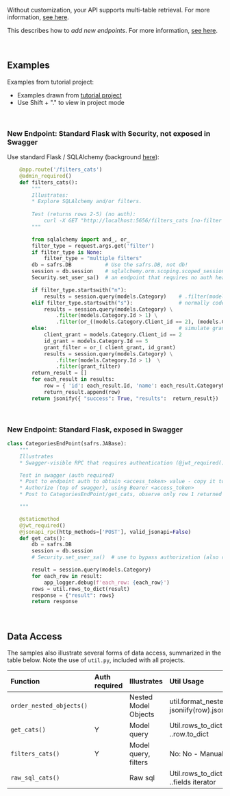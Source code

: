 Without customization, your API supports multi-table retrieval.  For more information, [see here](https://apilogicserver.github.io/Docs/API-Multi-Table).

This describes how to *add new endpoints*.  For more information, [see here](https://apilogicserver.github.io/Docs/API-Customize).

&nbsp;

## Examples      
Examples from tutorial project:
* Examples drawn from [tutorial project](https://github.com/ApiLogicServer/demo/blob/main/api/customize_api.py)
* Use Shift + "." to view in project mode

&nbsp;

### New Endpoint: Standard Flask with Security, not exposed in Swagger

Use standard Flask / SQLAlchemy (background [here](https://docs.sqlalchemy.org/en/20/core/connections.html)):

```python
    @app.route('/filters_cats')
    @admin_required()
    def filters_cats():
        """
        Illustrates:
        * Explore SQLAlchemy and/or filters.
        
        Test (returns rows 2-5) (no auth):
            curl -X GET "http://localhost:5656/filters_cats [no-filter | simple-filter]"
        """

        from sqlalchemy import and_, or_
        filter_type = request.args.get('filter')
        if filter_type is None:
            filter_type = "multiple filters"
        db = safrs.DB           # Use the safrs.DB, not db!
        session = db.session    # sqlalchemy.orm.scoping.scoped_session
        Security.set_user_sa()  # an endpoint that requires no auth header (see also @admin_required)

        if filter_type.startswith("n"):
            results = session.query(models.Category)    # .filter(models.Category.Id > 1)
        elif filter_type.startswith("s"):               # normally coded like this
            results = session.query(models.Category) \
                .filter(models.Category.Id > 1) \
                .filter(or_((models.Category.Client_id == 2), (models.Category.Id == 5)))
        else:                                           # simulate grant logic (multiple filters)
            client_grant = models.Category.Client_id == 2
            id_grant = models.Category.Id == 5
            grant_filter = or_( client_grant, id_grant)
            results = session.query(models.Category) \
                .filter(models.Category.Id > 1)  \
                .filter(grant_filter)
        return_result = []
        for each_result in results:
            row = { 'id': each_result.Id, 'name': each_result.CategoryName}
            return_result.append(row)
        return jsonify({ "success": True, "results":  return_result})
```

&nbsp;

### New Endpoint: Standard Flask, exposed in Swagger

```python
class CategoriesEndPoint(safrs.JABase):
    """
    Illustrates
    * Swagger-visible RPC that requires authentication (@jwt_required()).

    Test in swagger (auth required)
    * Post to endpoint auth to obtain <access_token> value - copy it to clipboard
    * Authorize (top of swagger), using Bearer <access_token>
    * Post to CategoriesEndPoint/get_cats, observe only row 1 returned

    """

    @staticmethod
    @jwt_required()
    @jsonapi_rpc(http_methods=['POST'], valid_jsonapi=False)
    def get_cats():
        db = safrs.DB
        session = db.session
        # Security.set_user_sa()  # use to bypass authorization (also requires @admin_required)

        result = session.query(models.Category)
        for each_row in result:
            app_logger.debug(f'each_row: {each_row}')
        rows = util.rows_to_dict(result)
        response = {"result": rows}
        return response
```

&nbsp;

## Data Access

The samples also illustrate several forms of data access, summarized in the table below.  Note the use of `util.py`, included with all projects.

| Function | Auth required                         | Illustrates             | Util Usage  |
|:-------------- |:------------------------------|:-----------------------------------|:--------------------------------------------------------------------------------------|
| ```order_nested_objects()``` |    | Nested Model Objects         | util.format_nested_objects() jsoniify(row).json   |
| ```get_cats()``` |  Y  | Model query      |Util.rows_to_dict<br>..row.to_dict   |
| ```filters_cats()``` |  Y  | Model query, filters         | No: No  - Manual {} creation   |
| ```raw_sql_cats()``` |    | Raw sql        | Util.rows_to_dict<br>..fields iterator   |


